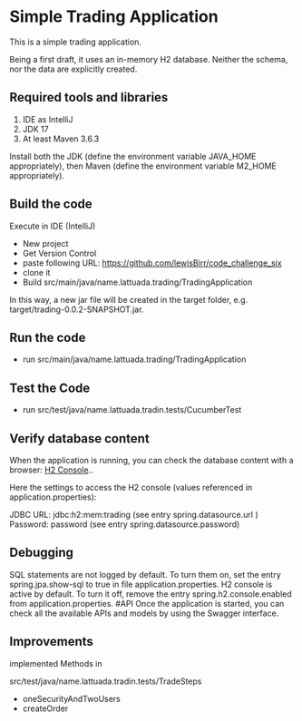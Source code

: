 # Simple Trading Application
This is a simple trading application.

Being a first draft, it uses an in-memory H2 database. Neither the schema, nor the data are explicitly created.

## Required tools and libraries
1. IDE as IntelliJ
2. JDK 17
3. At least Maven 3.6.3

Install both the JDK (define the environment variable JAVA_HOME appropriately), then Maven (define the environment variable M2_HOME appropriately).

## Build the code
Execute in IDE (IntelliJ)

- New project
- Get Version Control
- paste following URL: https://github.com/lewisBirr/code_challenge_six
- clone it
- Build src/main/java/name.lattuada.trading/TradingApplication

In this way, a new jar file will be created in the target folder, e.g. target/trading-0.0.2-SNAPSHOT.jar.

## Run the code

- run  src/main/java/name.lattuada.trading/TradingApplication

## Test the Code

- run src/test/java/name.lattuada.tradin.tests/CucumberTest

## Verify database content
When the application is running, you can check the database content with a browser: [H2 Console]([https://pages.github.com/](http://localhost:8080/h2-console/login.jsp?jsessionid=46b5dcef5d6b1d3e5b939c9922bfcd7a))..

Here the settings to access the H2 console (values referenced in application.properties):

JDBC URL: jdbc:h2:mem:trading (see entry spring.datasource.url )
Password: password (see entry spring.datasource.password)

## Debugging
SQL statements are not logged by default. To turn them on, set the entry spring.jpa.show-sql to true in file application.properties.
H2 console is active by default. To turn it off, remove the entry spring.h2.console.enabled from application.properties.
#API
Once the application is started, you can check all the available APIs and models by using the Swagger interface.

## Improvements
implemented Methods in

src/test/java/name.lattuada.tradin.tests/TradeSteps

- oneSecurityAndTwoUsers
- createOrder
